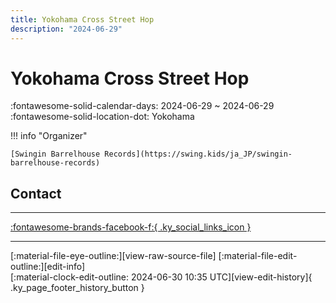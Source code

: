 ```yaml
---
title: Yokohama Cross Street Hop
description: "2024-06-29"
---
```


# Yokohama Cross Street Hop 

:fontawesome-solid-calendar-days: 2024-06-29 ~ 2024-06-29  
:fontawesome-solid-location-dot: Yokohama  

!!! info "Organizer"

    [Swingin Barrelhouse Records](https://swing.kids/ja_JP/swingin-barrelhouse-records)  

## Contact


---

 [:fontawesome-brands-facebook-f:{ .ky_social_links_icon }](https://www.facebook.com/events/s/yokohama-cross-street-hop-vol2/815718373727376)

---

<div class="ky_page_footer" markdown>
<div class="ky_page_footer_trailing" markdown="span">
[:material-file-eye-outline:][view-raw-source-file]
[:material-file-edit-outline:][edit-info]
</div>
<div class="ky_page_footer_leading" markdown="span">
[:material-clock-edit-outline: 2024-06-30 10:35 UTC][view-edit-history]{ .ky_page_footer_history_button }
</div>
</div>

[view-raw-source-file]: https://github.com/swingdance/events/blob/main/2024/ja_JP/yokohama-cross-street-hop-06-2024.json "View Raw Source File"
[edit-info]: https://github.com/swingdance/events/issues/new?assignees=&labels=update+event&projects=&template=03-update_entity.yml&title=%5B2024%2Fja_JP%5D%20Update%20Event%3A%20Yokohama%20Cross%20Street%20Hop&region=ja_JP&year=2024&id=yokohama-cross-street-hop-06-2024&name=Yokohama%20Cross%20Street%20Hop&org_id=swingin-barrelhouse-records "Edit Info"

[view-edit-history]: https://github.com/swingdance/events/commits/main/2024/ja_JP/yokohama-cross-street-hop-06-2024.json "View Edit History"
